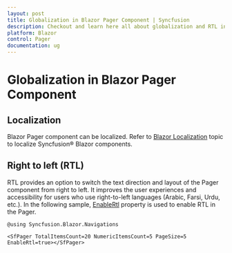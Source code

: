 ```yaml
---
layout: post
title: Globalization in Blazor Pager Component | Syncfusion
description: Checkout and learn here all about globalization and RTL in Syncfusion Blazor Pager component and much more details.
platform: Blazor
control: Pager
documentation: ug
---
```


# Globalization in Blazor Pager Component

## Localization

Blazor Pager component can be localized. Refer to [Blazor Localization](https://blazor.syncfusion.com/documentation/common/localization) topic to localize Syncfusion&reg; Blazor components.

## Right to left (RTL)

RTL provides an option to switch the text direction and layout of the Pager component from right to left. It improves the user experiences and accessibility for users who use right-to-left languages (Arabic, Farsi, Urdu, etc.). In the following sample, [EnableRtl](https://help.syncfusion.com/cr/blazor/Syncfusion.Blazor.Navigations.SfPager.html#Syncfusion_Blazor_Navigations_SfPager_EnableRtl) property is used to enable RTL in the Pager.

```cshtml
@using Syncfusion.Blazor.Navigations

<SfPager TotalItemsCount=20 NumericItemsCount=5 PageSize=5 EnableRtl=true></SfPager>
```